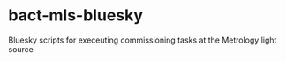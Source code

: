 # bact-mls-bluesky
Bluesky scripts for execeuting commissioning tasks at the Metrology light source
